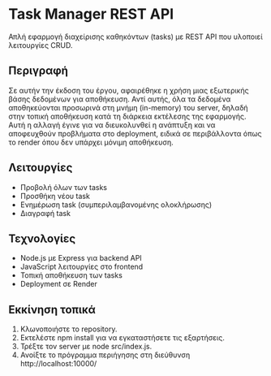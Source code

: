 # Task Manager REST API

Απλή εφαρμογή διαχείρισης καθηκόντων (tasks) με REST API που υλοποιεί λειτουργίες CRUD.

## Περιγραφή

Σε αυτήν την έκδοση του έργου, αφαιρέθηκε η χρήση μιας εξωτερικής βάσης δεδομένων για αποθήκευση. Αντί αυτής, όλα τα δεδομένα αποθηκεύονται προσωρινά στη μνήμη (in-memory) του server, δηλαδή στην τοπική αποθήκευση κατά τη διάρκεια εκτέλεσης της εφαρμογής. Αυτή η αλλαγή έγινε για να διευκολυνθεί η ανάπτυξη και να αποφευχθούν προβλήματα στο deployment, ειδικά σε περιβάλλοντα όπως το render όπου δεν υπάρχει μόνιμη αποθήκευση.

## Λειτουργίες

- Προβολή όλων των tasks
- Προσθήκη νέου task
- Ενημέρωση task (συμπεριλαμβανομένης ολοκλήρωσης)
- Διαγραφή task

## Τεχνολογίες

- Node.js με Express για backend API
- JavaScript λειτουργίες στο frontend
- Τοπική αποθήκευση των tasks
- Deployment σε Render

## Εκκίνηση τοπικά

1. Κλωνοποιήστε το repository.
2. Εκτελέστε npm install για να εγκαταστήσετε τις εξαρτήσεις.
3. Τρέξτε τον server με node src/index.js.
4. Ανοίξτε το πρόγραμμα περιήγησης στη διεύθυνση http://localhost:10000/
